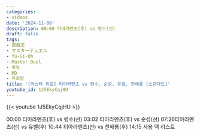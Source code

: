 ```yaml
---
categories:
- videos
date: '2024-11-08'
description: 00:00 티아라멘츠(후) vs 령수(선)
draft: false
tags:
- 遊戯王
- マスターデュエル
- Yu-Gi-Oh
- Master Duel
- 마듀
- MD
- 유희왕
title: '[마스터 듀얼] 티아라멘츠 vs 령수, 순성, 유벨, 천배룡 [스탠다드]'
youtube_id: 1J5EkyCqjHU
---
```



{{< youtube 1J5EkyCqjHU >}}

00:00 티아라멘츠(후) vs 령수(선)
03:02 티아라멘츠(후) vs 순성(선)
07:26티아라멘츠(선) vs 유벨(후)
10:44 티아라멘츠(선) vs 천배룡(후)
14:15 사용 덱 리스트